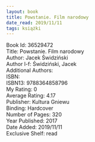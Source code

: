 ```yaml
---
layout: book
title: Powstanie. Film narodowy
date_read: 2019/11/11
tags: książki
---
```


Book Id: 36529472<br />
Title: Powstanie. Film narodowy<br />
Author: Jacek Świdziński<br />
Author l-f: Świdziński, Jacek<br />
Additional Authors: <br />
ISBN: <br />
ISBN13: 9788364858796<br />
My Rating: 0<br />
Average Rating: 4.17<br />
Publisher: Kultura Gniewu<br />
Binding: Hardcover<br />
Number of Pages: 320<br />
Year Published: 2017<br />
Date Added: 2019/11/11<br />
Exclusive Shelf: read<br />


